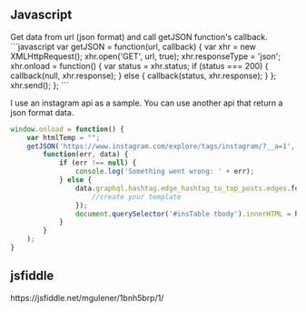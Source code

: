 <h2>Javascript</h2>
Get data from url (json format) and call getJSON function's callback.
```javascript
var getJSON = function(url, callback) {
    var xhr = new XMLHttpRequest();
    xhr.open('GET', url, true);
    xhr.responseType = 'json';
    xhr.onload = function() {
        var status = xhr.status;
        if (status === 200) {
            callback(null, xhr.response);
        } else {
            callback(status, xhr.response);
        }
    };
    xhr.send();
};
```

I use an instagram api as a sample. You can use another api that return a json format data.
```javascript
window.onload = function() {
    var htmlTemp = "";
    getJSON('https://www.instagram.com/explore/tags/instagram/?__a=1',
        function(err, data) {
            if (err !== null) {
                console.log('Something went wrong: ' + err);
            } else {
                data.graphql.hashtag.edge_hashtag_to_top_posts.edges.forEach(function(item) {
                    //create your template
                });
                document.querySelector('#insTable tbody').innerHTML = htmlTemp; // append your template
            }
        }
    );
}
```
<h2>jsfiddle</h2>
https://jsfiddle.net/mgulener/1bnh5brp/1/
